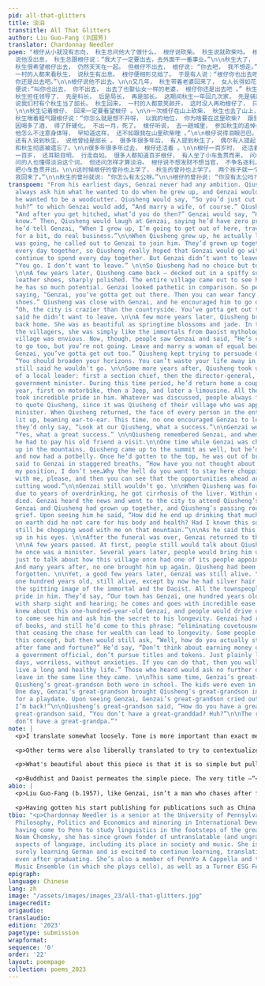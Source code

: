 ```yaml
---
pid: all-that-glitters
title: 淡泊
transtitle: All That Glitters
author: Liu Guo-Fang (刘国芳)
translator: Chardonnay Needler
poem: "根仔从小就没有志向， 秋生总问他大了做什么， 根仔说砍柴。 秋生说就砍柴吗。 根仔说还娶老婆。 秋生问娶了老婆呢， 做什么。 根仔说生儿子呀。 秋生就笑根仔，
  说他没出息， 秋生总跟根仔说：“我大了一定要出去，去外面干一番事业。”\n\n秋生大了， 真出去了。 走时， 秋生喊根仔一起去。 他们从小一起长大， 天天在一起，
  秋生很希望根仔出去， 仍然天天在一起。 但根仔不出去， 根仔说: “你去吧， 我不想走。”\n\n秋生只好一个人出去。\n\n几年后， 秋生回来了， 秋生西装毕挺皮鞋锃亮。
  一村的人都来看秋生， 说秋生有出息。 根仔便相形见绌了。 于是有人说：“根仔你也出去吧， 以后也穿西装， 穿皮鞋 。” 秋生和根仔好，  也劝他，  说; “城里怎么也比这山里好混，
  你还是出去吧。”\n\n根仔说他不出去。\n\n又几年， 秋生带着老婆回来了， 女人长得如花似玉。 在乡下人眼里， 简直仙女一样。 村里人一脸羡墓。 这时有人见了根仔，
  便说:“叫你也出去， 你不出去， 出去了也娶仙女一样的老婆， 根仔你还是出去吧 。” 秋生也劝根仔， 秋生说：“你应该开窍了， 在这山沟里要浪费你一辈子。”\n\n根仔仍说他不出去。\n\n再几年，
  秋生担任领导了， 先是科长， 后是局长， 再是部长。 这期间秋生一年回几次家， 先是骑摩托， 后是坐吉普， 再是坐轿车。 村里人都以秋生为荣， 说到什么， 总把话往秋生身上引，
  说我们村有个秋生当了部长。 秋生回来， 一村的人都意笑颜开， 这时没人再劝根仔了， 只说：“你看人家秋生， 多有出息。”\n\n根仔也说 :  “是有出息。”
  \n\n秋生记着根仔， 回来一定要看望根仔 。\n\n一次根仔在山上砍柴， 秋生也去了山上， 但秋生发福了， 大腹人便便， 等爬了上山去， 秋生气都喘不过来。
  秋生喘着粗气跟根仔说：“你怎么就是想不开呀， 以我的地位， 你为啥要在这里砍柴?  跟我走吧， 就是看机关大门也比这里砍柴强。”\n\n根仔还是不出去。\n\n秋生四十岁的时候，
  因喝多了酒， 得了肝硬化， 不出一月，死了。 根仔听说， 去一趟城里， 参加秋生的追悼会。 根仔和秋生一起长大， 秋生走了， 他十分难过， 见人就说: “他怎么喝那么多酒呢，
  他怎么不注意身体呀， 早知道这样， 还不如跟我在山里砍柴哩 。”\n\n根仔说得泪眼巴巴。\n\n开完追悼会， 根仔又回到了山里。\n\n又过了一些年 。 起先，
  还有人说到秋生， 说他曾经是部长 。 很多年很多年后， 有人提到秋生了， 偶尔有人提起， 也只说他们村里曾经有人当过部长。 又很多很多年后， 村里没人再提他了，
  和秋生彻底被遗忘了。\n\n很多年很多年过去， 根仔还活着 。\n\n根仔一百岁时， 还活着， 这时的根仔银发皓齿， 一派仙风道骨。 村里人都以根仔为荣， 说他们村有一个根仔，
  一百岁， 还耳聪目明， 行走自如。 很多人都知道百岁根仔， 有人坐了小车鱼贯而来， 问根仔长寿秘诀。 根仔读过好几年书， 说得出淡泊这个词， 他说淡泊就可以长寿。
  问的人也懂得淡泊这个词， 但还问怎样才算淡泊。 根仔说不想发财不想当官， 不争名逐利， 过平平淡淡的日子， 无忧无虑， 你们做得到， 就可以长寿。 听的人不问了，
  把小车鱼贯开出。\n\n这时候根仔的曾孙也上学了， 秋生的曾孙也上学了。 两个孩子就一个班 。 一天根仔的曾孙带秋生的曾孙到村里玩， 见了根仔， 曾孙喊道: “太公，
  我回来了。”\n\n秋生的曾孙就说: “你怎么有太公呀。”\n\n根仔的曾孙说: “你没有太公吗? ”\n\n回答 :  “我没有太公。”"
transpoem: "From his earliest days, Genzai never had any ambition. Qiusheng would
  always ask him what he wanted to do when he grew up, and Genzai would always say
  he wanted to be a woodcutter. Qiusheng would say, “So you’d just cut wood then,
  huh?” to which Genzai would add, “And marry a wife, of course.” Qiusheng would ask,
  “And after you get hitched, what’d you do then?” Genzai would say, “Have kids, ya
  know.” Then, Qiusheng would laugh at Genzai, saying he’d have zero prospects, and
  he’d tell Genzai, “When I grow up, I’m going to get out of here, travel overseas
  for a bit, do real business.”\n\nWhen Qiusheng grew up, he actually left. When he
  was going, he called out to Genzai to join him. They’d grown up together, spent
  every day together, so Qiusheng really hoped that Genzai would go with him, so they’d
  continue to spend every day together. But Genzai didn’t want to leave and said,
  “You go. I don’t want to leave.” \n\nSo Qiusheng had no choice but to go by himself.
  \n\nA few years later, Qiusheng came back — decked out in a spiffy suit and dazzling
  leather shoes, sharply polished. The entire village came out to see him, saying
  he has so much potential. Genzai looked pathetic in comparison. So people started
  saying, “Genzai, you’ve gotta get out there. Then you can wear fancy suits and leather
  shoes.” Qiusheng was close with Genzai, and he encouraged him to go out, saying,
  “Oh, the city is crazier than the countryside. You’ve gotta get out there!”\n\nGenzai
  said he didn’t want to leave. \n\nA few more years later, Qiusheng brought his wife
  back home. She was as beautiful as springtime blossoms and jade. In the eyes of
  the villagers, she was simply like the immortals from Daoist mythology. The whole
  village was envious. Now, though, people saw Genzai and said, “He’s calling to you
  to go too, but you’re not going. Leave and marry a woman of equal beauty and elegance.
  Genzai, you’ve gotta get out too.” Qiusheng kept trying to persuade Genzai, saying,
  “You should broaden your horizons. You can’t waste your life away in this valley.”\n\nGenzai
  still said he wouldn’t go. \n\nSome more years after, Qiusheng took up the office
  of a local leader: first a section chief, then the director-general, and later a
  government minister. During this time period, he’d return home a couple times per
  year, first on motorbike, then a Jeep, and later a limousine. All the townspeople
  took incredible pride in him. Whatever was discussed, people always found a way
  to quote Qiusheng, since it was Qiusheng of their village who was appointed as a
  minister. When Qiusheng returned, the face of every person in the entire village
  lit up, beaming ear-to-ear. This time, no one encouraged Genzai to leave as well,
  they’d only say, “Look at our Qiusheng, what a success.”\n\nGenzai would also say,
  “Yes, what a great success.” \n\nQiusheng remembered Genzai, and when he came back
  he had to pay his old friend a visit.\n\nOne time while Genzai was chopping wood
  up in the mountains, Qiusheng came up to the summit as well, but he’d put on weight
  and now had a potbelly. Once he’d gotten to the top, he was out of breath. Qiusheng
  said to Genzai in staggered breaths, “How have you not thought about leaving? From
  my position, I don’t see…Why the hell do you want to stay here chopping wood? Leave
  with me, please, and then you can see that the opportunities ahead are greater than
  cutting wood.”\n\nGenzai still wouldn’t go. \n\nWhen Qiusheng was forty years old,
  due to years of overdrinking, he got cirrhosis of the liver. Within one month, he
  died. Genzai heard the news and went to the city to attend Qiusheng’s memorial service.
  Genzai and Qiusheng had grown up together, and Qiusheng’s passing rocked him with
  grief. Upon seeing him he said, “How did he end up drinking that much alcohol? Why
  on earth did he not care for his body and health? Had I known this sooner, he might
  still be chopping wood with me on that mountain.”\n\nAs he said this, tears welled
  up in his eyes. \n\nAfter the funeral was over, Genzai returned to the mountains.
  \n\nA few years passed. At first, people still would talk about Qiusheng and how
  he once was a minister. Several years later, people would bring him up on occasion
  just to talk about how this village once had one of its people appointed as a minister.
  And many years after, no one brought him up again. Qiusheng had been completely
  forgotten. \n\nYet, a good few years later, Genzai was still alive. \n\nGenzai was
  one hundred years old, still alive, except by now he had silver hair and white teeth,
  the spitting image of the immortal and the Daoist. All the townspeople took incredible
  pride in him. They’d say, “Our town has Genzai, one hundred years old, and still
  with sharp sight and hearing; he comes and goes with incredible ease.” So many people
  knew about this one-hundred-year-old Genzai, and people would drive up in lines
  to come see him and ask him the secret to his longevity. Genzai had read volumes
  of books, and still he’d come to this phrase: “eliminating covetousness.” He said
  that ceasing the chase for wealth can lead to longevity. Some people understood
  this concept, but then would still ask, “Well, how do you actually stop striving
  after fame and fortune?” He’d say, “Don’t think about earning money or becoming
  a government official, don’t pursue titles and tokens. Just plainly live out your
  days, worriless, without anxieties. If you can do that, then you will be able to
  live a long and healthy life.” Those who heard would ask no further questions, just
  leave in the same line they came. \n\nThis same time, Genzai’s great-grandson and
  Qiusheng’s great-grandson both were in school. The kids were even in the same class.
  One day, Genzai’s great-grandson brought Qiusheng’s great-grandson into the village
  for a playdate. Upon seeing Genzai, Genzai’s great-grandson cried out, “Great-granddad,
  I’m back!”\n\nQiusheng’s great-grandson said, “How do you have a great-grandpa?”\n\nGenzai’s
  great-grandson said, “You don’t have a great-granddad? Huh?”\n\nThe response: “I
  don’t have a great-grandpa.”"
note: |
  <p>I translate somewhat loosely. Tone is more important than exact meaning for me, and when translating much of the dialogue, I ad-libbed quite a bit to make the conversation sound more natural. Some terms were simplified or formalized depending on flow.</p>

  <p>Other terms were also liberally translated to try to contextualize post-revolutionary China with a modern audience. For instance, Jeeps were a cultural symbol of the time period, with much propaganda featuring Mao and other government officials popularizing the invention nation-wide. It is difficult to relate the novelty of items like tailored suit ensembles, Jeeps, and personal vehicles to modern-day status symbols, so instead of using the actual translation of <span lang="zh">轿车</span> (“car”), I decided to choose a different word that would get the concept of opulence and societal importance to readers in a modern context: a limo.</p>

  <p>What's beautiful about this piece is that it is so simple but pulls on centuries of philosophy that permeate even the title. There were many references to Buddhist and Daoist thought throughout that helped cement the greater meaning of simplistic purpose against extravagant meaninglessness, but some of these may seem obscure to the average reader. The immortal in Daoist thought has many connotations, few of which sync up one-to-one with Greek and Judeo-Christian philosophy. “Immortal” (<span lang="zh">仙</span>), seen in reference to the wife being “the same as the immortals from Daoist mythology” and Genzai becoming “the spitting image of the immortal and the Daoist” doesn't and shouldn't mean one who will never die, but rather one who has attained a heightened place of spiritual and philosophical transcendence and therefore has attained a higher status even in this life.</p>

  <p>Buddhist and Daoist permeates the simple piece. The very title —“<span lang="zh">淡泊</span>”— is a reference to the phrases <span lang="zh">淡泊名利</span> and <span lang="zh">淡泊明志, 宁静致远</span>. Both of these phrases have been used since the Three Kingdoms era to refer to a cessation of personal want — through either “name” (<span lang="zh">名</span>), “money” (<span lang="zh">利</span>), or even notoriety — for the tradeoff of peace and ultimate success.</p>
abio: |
  <p>Liu Guo-Fang (b.1957), like Genzai, isn’t a man who chases after fortune. That being said, he is sometimes called “The Father of Chinese Short Stories.” A decorated and respected short story author and novelist, he was born in Jiangxi province’s Linchuan district. A recipient of the 2003 Golden Sparrow Award, Liu’s pieces frequently juxtapose ambition and anxiety, modernity and missteps.</p>

  <p>Having gotten his start publishing for publications such as China Writer and People’s Daily, Liu has since published over four million words (or well over hundred stories) in print. His pieces, including “All That Glitters,” pose a frightening question to cosmopolitan readers: Is the grass really greener on the other side?</p>
tbio: "<p>Chardonnay Needler is a senior at the University of Pennsylvania studying
  Philosophy, Politics and Economics and minoring in International Development. Originally
  having come to Penn to study linguistics in the footsteps of the great Penn alum
  Noam Chomsky, she has since grown fonder of untranslatable (and ungrammatical) pragmatic
  aspects of language, including its place in society and music. She is slowly but
  surely learning German and is excited to continue learning, translating, and erring
  even after graduating. She’s also a member of PennYo A Cappella and the Penn Chamber
  Music Ensemble (in which she plays cello), as well as a Turner ESG Fellow.</p>"
epigraph:
language: Chinese
lang: zh
image: "/assets/images/images_23/all-that-glitters.jpg"
imagecredit:
origaudio:
translaudio:
edition: '2023'
pagetype: submission
wrapformat:
sequence: '0'
order: '22'
layout: poempage
collection: poems_2023
---
```

